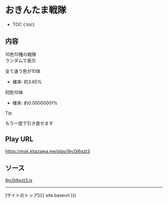 # おきんたま戦隊

* TOC
{:toc}

## 内容
10色10種の戦隊  
ランダムで表示  

全て違う色が10体  
- 確率: 約3.65%

同色10体  
- 確率: 約0.00000001%

> [!TIP]
> もう一度で引き直せます  

## Play URL

https://msk.kitazawa.me/play/9rc0j6qzt3

## ソース

[9rc0j6qzt3.is](./../../src/kitazawa/9rc0j6qzt3.is)

----

[サイトのトップ]({{ site.baseurl }})
